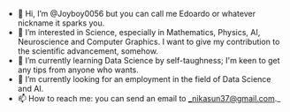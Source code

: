 - 👋 Hi, I’m @Joyboy0056 but you can call me Edoardo or whatever nickname it sparks you.
- 👀 I’m interested in Science, especially in Mathematics, Physics, AI, Neuroscience and Computer Graphics.
  I want to give my contribution to the scientific advancement, somehow.
- 🌱 I’m currently learning Data Science by self-taughness; I'm keen to get any tips from anyone who wants.
- 💞️ I’m currently looking for an employment in the field of Data Science and AI.
- 📫 How to reach me: you can send an email to _nikasun37@gmail.com._
<!--- 😄 Pronouns: ...
- ⚡ Fun fact: ...---!>

<!---
Joyboy0056/Joyboy0056 is a ✨ special ✨ repository because its `README.md` (this file) appears on your GitHub profile.
You can click the Preview link to take a look at your changes.
--->
